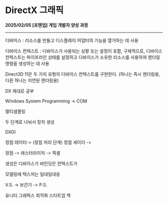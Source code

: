 # DirectX 그래픽

**2025/02/05 [포텐업] 게임 개발자 양성 과정**

---

디바이스 : 리소스를 만들고 디스플레이 어댑터의 기능을 열거하는 데 사용

디바이스 컨텍스트 : 디바이스가 사용되는 상황 또는 설정이 포함, 구체적으로, 디바이스 컨텍스트는 파이프라인 상태를 설정하고 디바이스가 소유한 리소스를 사용하여 렌더링 명령을 생성하는 데 사용

Direct3D 11은 두 가지 유형의 디바이스 컨텍스트를 구현한다. (하나는 즉시 렌더링용, 다른 하나는 지연된 렌더링용)



DX 제대로 공부

Windows System Programming -> COM



멀티샘플링

두 단계로 나눠서 장치 생성



DXGI



정점 데이터-> (정점 처리 단계) 정점 셰이더 -> 

정점 -> 레스터라이저 -> 픽셀

생성은 디바이스가 바인딩은 컨텍스트가



모델링에 텍스처는 일대일대응



V.S. -> 보간기 -> P.S.



유니티 그래픽스 최적화 스타트업 책



